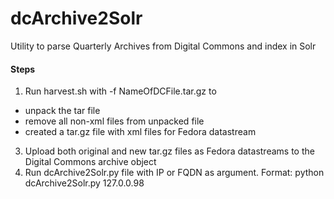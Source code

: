 dcArchive2Solr
==============

Utility to parse Quarterly Archives from Digital Commons and index in Solr

#### Steps
1. Run harvest.sh with -f NameOfDCFile.tar.gz to
  * unpack the tar file
  * remove all non-xml files from unpacked file
  * created a tar.gz file with xml files for Fedora datastream
3. Upload both original and new tar.gz files as Fedora datastreams to the Digital Commons archive object
4. Run dcArchive2Solr.py file with IP or FQDN as argument. Format: python dcArchive2Solr.py 127.0.0.98
